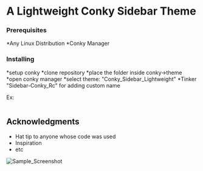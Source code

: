 

# A Lightweight Conky Sidebar Theme



### Prerequisites

*Any Linux Distribution
*Conky Manager



### Installing
*setup conky
*clone repository
*place the folder inside conky->theme
*open conky manager 
*select theme: "Conky_Sidebar_Lightweight"
*Tinker "Sidebar-Conky_Rc" for adding custom name

Ex:
```/home/rakesh/.conky/Sidebar-Conky/Conky_Sidebar_Lightweight
```




## Acknowledgments

* Hat tip to anyone whose code was used
* Inspiration
* etc

![Sample_Screenshot](https://drive.google.com/uc?export=view&id=1i4kjlYyb3R9p3hvahijnIX48PjeQ1Zbm)

